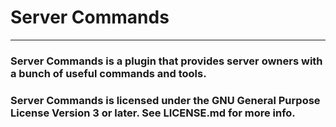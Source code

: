 # Server Commands
***

### Server Commands is a plugin that provides server owners with a bunch of useful commands and tools.

### Server Commands is licensed under the GNU General Purpose License Version 3 or later. See LICENSE.md for more info.
